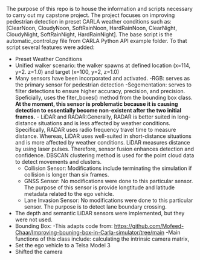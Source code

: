 The purpose of this repo is to house the information and scripts necessary to carry out my capstone project. 
The project focuses on improving pedestrian detection in preset CARLA weather conditions such as: [ClearNoon, CloudyNoon, SoftRainNoon, HardRainNoon, ClearNight, CloudyNight, SoftRainNight, HardRainNight]. 
The base script is the automatic_control.py file from CARLA Python API example folder. To that script several features were added:
  - Preset Weather Conditions
  - Unified walker scenario: the walker spawns at defined location (x=114, y=2. z=1.0) and target (x=100, y=2, z=1.0)
  - Many sensors have been incorporated and activated.
        -RGB: serves as the primary sensor for pedestrian detection
        -Segementation: serves to filter detections to ensure higher accuracy, precision, and precision. Speficially, uses the fiter_boxes() method from the bounding box class. **At the moment, this sensor is problematic because it is causing detection to essentially become non-existent after the two initial frames.**
        - LiDAR and RADAR:Generally, RADAR is better suited in long-distance situations and is less affected by weather conditions. Specifically, RADAR uses radio frequency travel time to measure distance. Whereas, LiDAR uses well-suited in short-distance situations and is more affected by weather conditions. LiDAR measures distance by using laser pulses. Therefore, sensor fusion enhances detection and confidence. DBSCAN clustering method is used for the point cloud data to detect movements and clusters.
       - Collision Sensor: Modifications include terminating the simulation if collision is longer than six frames.
       - GNSS Sensor: No modifications were done to this particular sensor. The purpose of this sensor is provide longtitude and latitude metadata related to the ego vehicle.
       - Lane Invasion Sensor: No modifications were done to this particular sensor. The purpose is to detect lane boundary crossing.
   - The depth and semantic LiDAR sensors were implemented, but they were not used.
   - Bounding Box:
        -This adapts code from:  https://github.com/Mofeed-Chaar/Improving-bouning-box-in-Carla-simulator/tree/main
                -Main functions of this class include: calculating the intrinsic camera matrix, 
  - Set the ego vehicle to a Telsa Model 3
  - Shifted the camera
